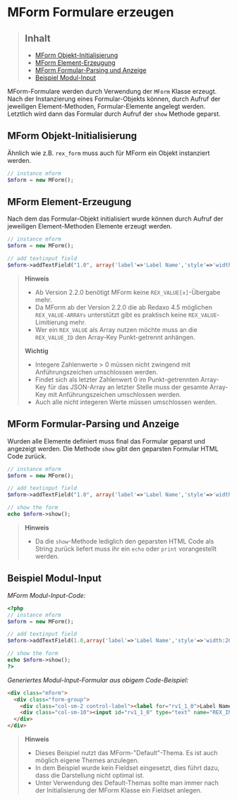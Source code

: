 # MForm Formulare erzeugen

> ## Inhalt
> - [MForm Objekt-Initialisierung](#Objekt-Initialisierung)
> - [MForm Element-Erzeugung](#Element-Erzeugung)
> - [MForm Formular-Parsing und Anzeige](#Formular-Parsing)
> - [Beispiel Modul-Input](#Modul-Input)

MForm-Formulare werden durch Verwendung der `MForm` Klasse erzeugt. Nach der Instanzierung eines Formular-Objekts können, durch Aufruf der jeweiligen Element-Methoden, Formular-Elemente angelegt werden. Letztlich wird dann das Formular durch Aufruf der `show` Methode geparst.


<a name="Objekt-Initialisierung"></a>
## MForm Objekt-Initialisierung

Ähnlich wie z.B. `rex_form` muss auch für MForm ein Objekt instanziert werden.

```php
// instance mform
$mform = new MForm();
```


<a name="Element-Erzeugung"></a>
## MForm Element-Erzeugung

Nach dem das Formular-Objekt initialisiert wurde können durch Aufruf der jeweiligen Element-Methoden Elemente erzeugt werden.

```php
// instance mform
$mform = new MForm();

// add textinput field
$mform->addTextField("1.0", array('label'=>'Label Name','style'=>'width:200px'));
```

> **Hinweis**
>
> * Ab Version 2.2.0 benötigt MForm keine `REX_VALUE[x]`-Übergabe mehr.
> * Da MForm ab der Version 2.2.0 die ab Redaxo 4.5 möglichen `REX_VALUE-ARRAYs` unterstützt gibt es praktisch keine `REX_VALUE`-Limitierung mehr. 
> * Wer ein `REX_VALUE` als Array nutzen möchte muss an die `REX_VALUE_ID` den Array-Key Punkt-getrennt anhängen.
>
> **Wichtig**
>
> * Integere Zahlenwerte > 0 müssen nicht zwingend mit Anführungszeichen umschlossen werden. 
> * Findet sich als letzter Zahlenwert 0 im Punkt-getrennten Array-Key für das JSON-Array an letzter Stelle muss der gesamte Array-Key mit Anführungszeichen umschlossen werden. 
> * Auch alle nicht integeren Werte müssen umschlossen werden.


<a name="Formular-Parsing"></a>
## MForm Formular-Parsing und Anzeige

Wurden alle Elemente definiert muss final das Formular geparst und angezeigt werden. Die Methode `show` gibt den geparsten Formular HTML Code zurück.  


```php
// instance mform
$mform = new MForm();

// add textinput field
$mform->addTextField("1.0", array('label'=>'Label Name','style'=>'width:200px'));

// show the form
echo $mform->show();
```

> **Hinweis**
> 
> * Da die `show`-Methode lediglich den geparsten HTML Code als String zurück liefert muss ihr ein `echo` oder `print` vorangestellt werden.


<a name="Modul-Input"></a>
## Beispiel Modul-Input

*MForm Modul-Input-Code:*

```php
<?php
// instance mform
$mform = new MForm();

// add textinput field
$mform->addTextField(1.0,array('label'=>'Label Name','style'=>'width:200px'));

// show the form
echo $mform->show();
?>
```

*Generiertes Modul-Input-Formular aus obigem Code-Beispiel:*

```html
<div class="mform">
  <div class="form-group">
    <div class="col-sm-2 control-label"><label for="rv1_1_0">Label Name</label></div>
    <div class="col-sm-10"><input id="rv1_1_0" type="text" name="REX_INPUT_VALUE[1][0]" value="" class="form-control " style="width:200px"></div>
  </div>
</div>
```

> **Hinweis**
>
> * Dieses Beispiel nutzt das MForm-"Default"-Thema. Es ist auch möglich eigene Themes anzulegen.
> * In dem Beispiel wurde kein Fieldset eingesetzt, dies führt dazu, dass die Darstellung nicht optimal ist. 
> * Unter Verwendung des Default-Themas sollte man immer nach der Initialisierung der MForm Klasse ein Fieldset anlegen. 